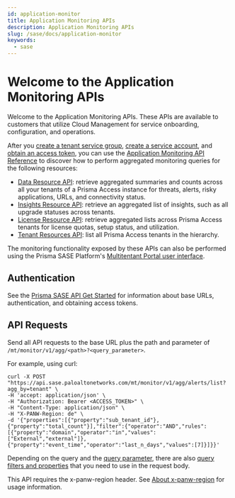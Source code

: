 ```yaml
---
id: application-monitor
title: Application Monitoring APIs
description: Application Monitoring APIs
slug: /sase/docs/application-monitor
keywords:
  - sase
---
```


# Welcome to the Application Monitoring APIs

Welcome to the Application Monitoring APIs. These APIs are available to customers that utilize Cloud
Management for service onboarding, configuration, and operations.

After you [create a tenant service group](/sase/docs/tenant-service-groups),
[create a service account](/sase/docs/service-accounts),
and [obtain an access token](/sase/docs/access-tokens),
you can use the [Application Monitoring API Reference](/sase/api/mt-monitor) to discover how to
perform aggregated monitoring queries for the following resources:

- [Data Resource API](/sase/api/mt-monitor/data-resource-api/): retrieve aggregated summaries and counts
  across all your tenants of a Prisma Access instance for threats, alerts, risky applications, URLs,
  and connectivity status.
- [Insights Resource API](/sase/api/mt-monitor/insights-resource-api/): retrieve an aggregated list of insights, such as all upgrade statuses across tenants.
- [License Resource API](/sase/api/mt-monitor/license-resource-api/): retrieve aggregated lists across
  Prisma Access tenants for license quotas, setup status, and utilization.
- [Tenant Resources API](/sase/api/mt-monitor/tenant-resources-api/): list all Prisma Access tenants in
  the hierarchy.

The monitoring functionality exposed by these APIs can also be performed using the Prisma SASE Platform's
[Multitentant Portal user interface](https://docs.paloaltonetworks.com/sase/prisma-sase-multitenant-platform/monitor-tenants).

## Authentication

See the [Prisma SASE API Get Started](/sase/docs/getstarted) for information about base URLs, authentication, and obtaining access tokens.

## API Requests

Send all API requests to the base URL plus the path and parameter of
`/mt/monitor/v1/agg/<path>?<query_parameter>`.

For example, using curl:

    curl -X POST "https://api.sase.paloaltonetworks.com/mt/monitor/v1/agg/alerts/list?agg_by=tenant" \
    -H 'accept: application/json' \
    -H "Authorization: Bearer <ACCESS_TOKEN>" \
    -H "Content-Type: application/json" \
    -H "X-PANW-Region: de" \
    -d '{"properties":[{"property":"sub_tenant_id"},{"property":"total_count"}],"filter":{"operator":"AND","rules":[{"property":"domain","operator":"in","values":["External","external"]},{"property":"event_time","operator":"last_n_days","values":[7]}]}}'

Depending on the query and the [query parameter](/sase/docs/parameters), there are also [query
filters and properties](/sase/docs/filters) that you need to use in the request body.

This API requires the x-panw-region header. See [About x-panw-region](/sase/docs/api-call/#about-x-panw-region) for usage information.

